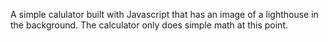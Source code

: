 A simple calulator built with Javascript that has an image of a lighthouse in the background. The calculator only does simple math at this point. 

